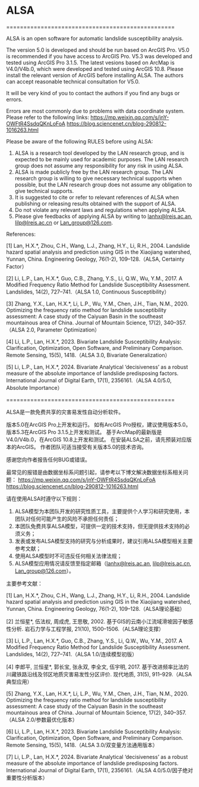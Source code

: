 # ALSA

=================================================

ALSA is an open software for automatic landslide susceptibility analysis.

The version 5.0 is developed and should be run based on ArcGIS Pro.
V5.0 is recommended if you have access to ArcGIS Pro.
V5.3 was developed and tested using ArcGIS Pro 3.1.5.
The latest vesions based on ArcMap is V4.0/V4b.0, which were developed and tested using ArcGIS 10.8.
Please install the relevant version of ArcGIS before installing ALSA.
The authors can accept reasonable technical consultation for V5.0.

It will be very kind of you to contact the authors if you find any bugs or errors.

Errors are most commonly due to problems with data coordinate system. Please refer to the following links:
https://mp.weixin.qq.com/s/jnY-OWFtR4SsdqQKnLoFoA
https://blog.sciencenet.cn/blog-290812-1016263.html

Please be aware of the following RULES before using ALSA:
1. ALSA is a research tool developed by the LAN research group, and is expected to be mainly used for academic purposes. The LAN research group does not assume any responsibility for any risk in using ALSA.
2. ALSA is made publicly free by the LAN research group. The LAN research group is willing to give necessary technical supports when possible, but the LAN research group does not assume any obligation to give technical supports.
3. It is suggested to cite or refer to relevant references of ALSA when publishing or releasing results obtained with the support of ALSA.
4. Do not violate any relevant laws and regulations when applying ALSA.
5. Please give feedbacks of applying ALSA by writing to lanhx@lreis.ac.an, lilp@lreis.ac.cn or Lan_group@126.com.

References:


[1] Lan, H.X.*, Zhou, C.H., Wang, L.J., Zhang, H.Y., Li, R.H., 2004. Landslide hazard spatial analysis and prediction using GIS in the Xiaojiang watershed, Yunnan, China. Engineering Geology, 76(1-2), 109–128.（ALSA, Certainty Factor）

[2] Li, L.P., Lan, H.X.*, Guo, C.B., Zhang, Y.S., Li, Q.W., Wu, Y.M., 2017. A Modified Frequency Ratio Method for Landslide Susceptibility Assessment. Landslides, 14(2), 727–741.（ALSA 1.0, Continuous Susceptibility）

[3] Zhang, Y.X., Lan, H.X.*, Li, L.P., Wu, Y.M., Chen, J.H., Tian, N.M., 2020. Optimizing the frequency ratio method for landslide susceptibility assessment: A case study of the Caiyuan Basin in the southeast mountainous area of China. Journal of Mountain Science, 17(2), 340–357.（ALSA 2.0, Parameter Optimization）

[4] Li, L.P., Lan, H.X.*, 2023. Bivariate Landslide Susceptibility Analysis: Clarification, Optimization, Open Software, and Preliminary Comparison. Remote Sensing, 15(5), 1418.（ALSA 3.0, Bivariate Generalization）

[5] Li, L.P., Lan, H.X.*, 2024. Bivariate Analytical ‘decisiveness’ as a robust measure of the absolute importance of landslide predisposing factors. International Journal of Digital Earth, 17(1), 2356161.（ALSA 4.0/5.0, Absolute Importance）





=================================================

ALSA是一款免费共享的灾害易发性自动分析软件。

版本5.0在ArcGIS Pro上开发和运行。
如有ArcGIS Pro授权，建议使用版本5.0。
版本5.3在ArcGIS Pro 3.1.5上开发和测试。
基于ArcMap的最新版是V4.0/V4b.0，在ArcGIS 10.8上开发和测试。
在安装ALSA之前，请先预装对应版本的ArcGIS。
作者团队可适当接受有关版本5.0的技术咨询。

感谢您向作者报告任何BUG或错误。

最常见的报错是由数据坐标系问题引起，请参考以下博文解决数据坐标系相关问题：
https://mp.weixin.qq.com/s/jnY-OWFtR4SsdqQKnLoFoA
https://blog.sciencenet.cn/blog-290812-1016263.html

请在使用ALSA时遵守以下规则：

1. ALSA模型为本团队开发的研究性质工具，主要提供个人学习和研究使用，本团队对任何可能产生的风险不承担任何责任；
2. 本团队免费共享ALSA模型，可提供一定的技术支持，但无提供技术支持的必须义务；
3. 发表或发布ALSA模型支持的研究与分析成果时，建议引用ALSA模型相关主要参考文献；
4. 使用ALSA模型时不可违反任何相关法律法规；
5. ALSA模型应用情况请反馈至指定邮箱（lanhx@lreis.ac.an, lilp@lreis.ac.cn, Lan_group@126.com）。

主要参考文献：

[1] Lan, H.X.*, Zhou, C.H., Wang, L.J., Zhang, H.Y., Li, R.H., 2004. Landslide hazard spatial analysis and prediction using GIS in the Xiaojiang watershed, Yunnan, China. Engineering Geology, 76(1-2), 109–128.（ALSA理论基础）

[2] 兰恒星*, 伍法权, 周成虎, 王思敬, 2002. 基于GIS的云南小江流域滑坡因子敏感性分析. 岩石力学与工程学报, 21(10), 1500–1506.（ALSA理论支撑）

[3] Li, L.P., Lan, H.X.*, Guo, C.B., Zhang, Y.S., Li, Q.W., Wu, Y.M., 2017. A Modified Frequency Ratio Method for Landslide Susceptibility Assessment. Landslides, 14(2), 727–741.（ALSA 1.0/连续模型初版）

[4] 李郎平, 兰恒星*, 郭长宝, 张永双, 李全文, 伍宇明, 2017. 基于改进频率比法的川藏铁路沿线及邻区地质灾害易发性分区评价. 现代地质, 31(5), 911–929.（ALSA典型应用）

[5] Zhang, Y.X., Lan, H.X.*, Li, L.P., Wu, Y.M., Chen, J.H., Tian, N.M., 2020. Optimizing the frequency ratio method for landslide susceptibility assessment: A case study of the Caiyuan Basin in the southeast mountainous area of China. Journal of Mountain Science, 17(2), 340–357.（ALSA 2.0/参数最优化版本）

[6] Li, L.P., Lan, H.X.*, 2023. Bivariate Landslide Susceptibility Analysis: Clarification, Optimization, Open Software, and Preliminary Comparison. Remote Sensing, 15(5), 1418.（ALSA 3.0/双变量方法通用版本）

[7] Li, L.P., Lan, H.X.*, 2024. Bivariate Analytical ‘decisiveness’ as a robust measure of the absolute importance of landslide predisposing factors. International Journal of Digital Earth, 17(1), 2356161.（ALSA 4.0/5.0/因子绝对重要性分析版本）
